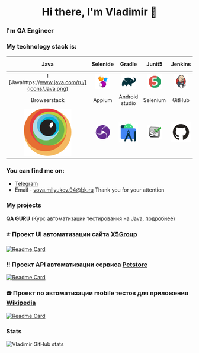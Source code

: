 <h1 align="center">Hi there, I'm Vladimir   👋 </h1>
<h3 align="left"> I'm  QA Engineer  </h3>

### My technology stack is:

|                  Java                   |             Selenide              |              Gradle               |             Junit5             |            Jenkins            | Allure Report | Allure Testops |                                 IntelliJ IDEA                                 |
|:---------------------------------------:|:---------------------------------:|:---------------------------------:|:------------------------------:|:-----------------------------:|:---------:|:---------:|:-----------------------------------------------------------------------------:|
|         ![Javahttps://www.java.com/ru/](icons/Java.png)         |  ![Selenide](icons/Selenide.png)  |    ![Gradle](icons/Gradle.png)    |  ![JUnit5](icons/JUnit5.png)   | ![Jenkins](icons/Jenkins.png) | ![Allure Report](icons/Allure_Report.png) | ![AllureTestOps](icons/AllureTestOps.png) |                    ![Intelij_IDEA](icons/Intelij_IDEA.png)                    |
|              Browserstack               |              Appium               |          Android studio           |            Selenium            |            GitHub             |                 |                     |                                                           |
| ![Browserstack](icons/browserstack.svg) |       ![](icons/appium.png)       |   ![](icons/Android-studio.svg)   |     ![](icons/Selenium.png)    |     ![](icons/GitHub.svg)     |                                           |                                         |

### You can find me on:
+  [Telegram](https://t.me/VladimirMiluykov)
+ Email - vova.milyukov.94@bk.ru
Thank you for your attention

### My projects
**QA GURU** (Курс автоматизации тестирования на Java, [подробнее](https://qa.guru/java))  

### :star: Проект UI автоматизации сайта [X5Group](https://www.x5.ru)
[![Readme Card](https://github-readme-stats.vercel.app/api/pin/?username=Vladimir308&repo=X5_Group_14)](https://github.com/Vladimir308/X5_Group_14.git)

### :bangbang: Проект API автоматизации  сервиса [Petstore](https://petstore.swagger.io/)
[![Readme Card](https://github-readme-stats.vercel.app/api/pin/?username=Vladimir308&repo=Petstore)](https://github.com/Vladimir308/Petstore.git)

### :phone:  Проект по автоматизации mobile тестов для приложения [Wikipedia](https://ru.wikipedia.org/)
[![Readme Card](https://github-readme-stats.vercel.app/api/pin/?username=Vladimir308&repo=Browser_Stack_20)](https://github.com/Vladimir308/Browser_Stack_20.git)

### Stats
![Vladimir GitHub stats](https://github-readme-stats.vercel.app/api?username=Vladimir308&show_icons=true&bg_color=D3E2FD&title_color=182D71&text_color=182D71&icon_color=B07219)





<!--
**Olgaidukova/olgaidukova** is a ✨ _special_ ✨ repository because its `README.md` (this file) appears on your GitHub profile.

Here are some ideas to get you started:

- 🔭 I’m currently working on ...
- 🌱 I’m currently learning ...
- 👯 I’m looking to collaborate on ...
- 🤔 I’m looking for help with ... 
- 💬 Ask me about ...
- 📫 How to reach me: ...
- 😄 Pronouns: ...
- ⚡ Fun fact: ...
-->



